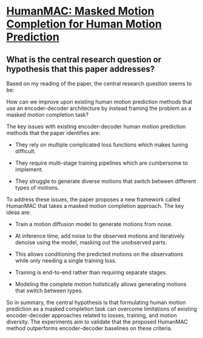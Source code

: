 # [HumanMAC: Masked Motion Completion for Human Motion Prediction](https://arxiv.org/abs/2302.03665)

## What is the central research question or hypothesis that this paper addresses?

 Based on my reading of the paper, the central research question seems to be: 

How can we improve upon existing human motion prediction methods that use an encoder-decoder architecture by instead framing the problem as a masked motion completion task?

The key issues with existing encoder-decoder human motion prediction methods that the paper identifies are:

- They rely on multiple complicated loss functions which makes tuning difficult. 

- They require multi-stage training pipelines which are cumbersome to implement.

- They struggle to generate diverse motions that switch between different types of motions.

To address these issues, the paper proposes a new framework called HumanMAC that takes a masked motion completion approach. The key ideas are:

- Train a motion diffusion model to generate motions from noise. 

- At inference time, add noise to the observed motions and iteratively denoise using the model, masking out the unobserved parts. 

- This allows conditioning the predicted motions on the observations while only needing a single training loss.

- Training is end-to-end rather than requiring separate stages.

- Modeling the complete motion holistically allows generating motions that switch between types.

So in summary, the central hypothesis is that formulating human motion prediction as a masked completion task can overcome limitations of existing encoder-decoder approaches related to losses, training, and motion diversity. The experiments aim to validate that the proposed HumanMAC method outperforms encoder-decoder baselines on these criteria.
